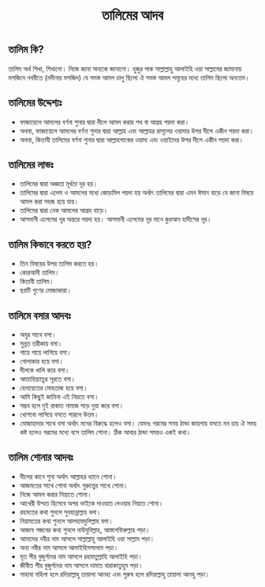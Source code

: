 <h1 align="center"> তালিমের আদব <h1/>
  
## **তালিম কি?**
তালিম অর্থ শিখা, শিখানো। নিজে জানা অন্যকে জানানো। হুজুর পাক সাল্লাল্লাহু আলাইহি ওয়া সাল্লামের জামানায় মসজিদে নববীতে (মদীনার মসজিদ) যে সমস্ত আমল চালু ছিলো ঐ সমস্ত আমল সমূহের মধ্যে তালিম ছিলো অন্যতম। 

## **তালিমের উদ্দেশ্যঃ** 
* ফাজায়েলে আমলের বর্ণনা শুনার দ্বারা দীলে আমল করার শখ বা আগ্রহ পয়দা করা। 
* অথবা, ফাজায়েলে আমলের বর্ণনা শুনার দ্বারা আল্লাহ এবং আল্লাহর রাসূলের ওয়াদার উপর দীলে একীন পয়দা করা। 
* অথবা, কিতাবী তালিমের বর্ণনা শুনার দ্বারা আল্লাহপাকের ওয়াদা এবং ওয়াইদের উপর দীলে একীন পয়দা করা। 

## **তালিমের লাভঃ** 
* তালিমের দ্বারা অজ্ঞতা মূর্খতা দূর হয়। 
* তালিমের দ্বারা এলেম ও আমলের মধ্যে জোড়মিল পয়দা হয় অর্থাৎ তালিমের দ্বারা এমন ঈমান বাড়ে যে জানা বিষয়ে আমল করা সহজ হয়ে যায়। 
* তালিমের দ্বারা নেক আমলের আগ্রহ বাড়ে। 
* আসমানী এলেমের নূর অন্তরে পয়দা হয়। আসমানী এলেমের নূর মানে কুরআন হাদীসের নূর। 

## **তালিম কিভাবে করতে হয়?** 
* তিন বিষয়ের উপর তালিম করতে হয়। 
* কোরআনী তালিম। 
* কিতাবী তালিম। 
* ছয়টি গুণের মোজাকারা। 

## **তালিমে বসার আদবঃ**
* অযুর সাথে বসা। 
* সুন্নত তরীকায় বসা। 
* গায়ে গায়ে লাগিয়ে বসা। 
* গোলাকার হয়ে বসা। 
* দীলকে খালি করে বসা। 
* আত্তাহিয়্যাতুর সূরতে বসা। 
* হেদায়েতের মোহতাজ হয়ে বসা। 
* আমি কিছুই জানিনা এই নিয়তে বসা। 
* সম্ভব হলে দুই রাকাত নামাজ পড়ে দুয়া করে বসা। 
* খোশবো লাগিয়ে বসতে পারলে উত্তম। 
* মোজাহাদার সাথে বসা অর্থাৎ মনের বিরুদ্ধে হলেও বসা। যেমনঃ গরমের সময় ঠান্ডা জায়গায় বসতে মন চায় ঐ সময় কষ্ট হলেও গরমের মধ্যে বসে তালিম শোনা। ঠিক আবার ঠান্ডা সময়ও একই কথা। 

## **তালিম শোনার আদবঃ** 
* দীলের কানে শুনা অর্থাৎ আল্লাহর ধ্যানে শোনা। 
* আজমতের সাথে শোনা অর্থাৎ গুরুত্ত্বের সাথে শোনা। 
* নিজে আমল করার নিয়্যতে শোনা। 
* আখেরী উম্মত হিসেবে অপর ভাইকে দাওয়াত দেওয়ার নিয়তে শোনা। 
* রহমতের কথা শুনলে সুবহান্নাল্লাহ বলা। 
* নিয়ামতের কথা শুনলে আলহামদুলিল্লাহ বলা। 
* আজাব গজবের কথা শুনলে নাউযুবিল্লাহ, আস্তাগফিরুল্লাহ পড়া। 
* আমাদের নবীর নাম আসলে সাল্লাল্লাহু আলাইহি ওয়া সাল্লাম পড়া। 
* অন্য নবীর নাম আসলে আলাইহিসসালাম পড়া। 
* মৃত পীর বুজুর্গদের নাম আসলে রহমাতুল্লাহি আলাইহি পড়া। 
* জীবীত পীর বুজুর্গদের নাম আসলে দামাত বারাকাতুহুম পড়া। 
* সাহাবা মহিলা হলে রদিয়াল্লাহু তায়ালা আনহা এবং পুরুষ হলে রদিয়াল্লাহু তায়ালা আনহু পড়া। 
